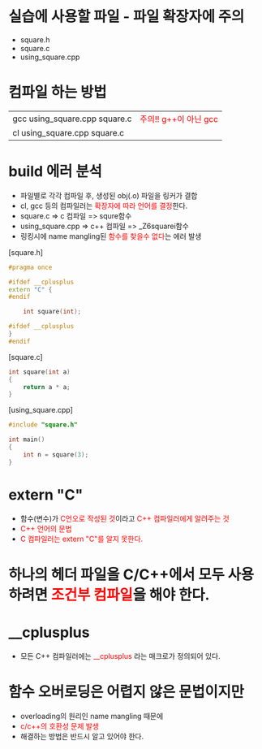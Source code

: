<style>
r { color: Red }
o { color: Orange }
g { color: Green }
</style>

# 실습에 사용할 파일 - 파일 확장자에 주의
- square.h
- square.c
- using_square.cpp

# 컴파일 하는 방법
|||
|--|--|
|gcc using_square.cpp square.c| <r>주의!! g++이 아닌 gcc</r>|
|cl using_square.cpp square.c||

# build 에러 분석
- 파일별로 각각 컴파일 후, 생성된 obj(.o) 파일을 링커가 결합
- cl, gcc 등의 컴파일러는 <r>확장자에 따라 언어를 결정</r>한다.
- square.c => c 컴파일 => squre함수
- using_square.cpp => c++ 컴파일 => _Z6squarei함수
- 링킹시에 name mangling된 <r>함수를 찾을수 없다</r>는 에러 발생

[square.h]
```c++
#pragma once 

#ifdef __cplusplus
extern "C" {
#endif

	int square(int);

#ifdef __cplusplus
}
#endif
```
[square.c]
```c++
int square(int a)
{
	return a * a;
}
```

[using_square.cpp]
```c++
#include "square.h"

int main()
{
	int n = square(3);
}
```

# extern "C"
- 함수(변수)가 <r>C언오로 작성된 것</r>이라고 <r>C++ 컴파일러에게 알려주는 것</r>
- <r>C++ 언어의 문법 </r>
- <r>C 컴파일러는 extern "C"를 알지 못한다.</r>

# 하나의 헤더 파일을 C/C++에서 모두 사용하려면 <r>조건부 컴파일</r>을 해야 한다.

# __cplusplus
- 모든 C++ 컴파일러에는 <r>__cplusplus</r> 라는 매크로가 정의되어 있다.

# 함수 오버로딩은 어렵지 않은 문법이지만
- overloading의 원리인 name mangling 때문에
- <r>c/c++의 호환성 문제 발생</r>
- 해결하는 방법은 반드시 알고 있어야 한다.